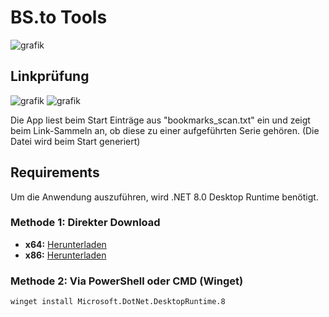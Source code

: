 # BS.to Tools
![grafik](https://github.com/AmaneSwiss/BS.to-Tools/assets/85709307/05722047-b74a-43d9-8b13-0da223df5cfd)

## Linkprüfung
![grafik](https://github.com/AmaneSwiss/BS.to-Tools/assets/85709307/5932aca0-cd1a-4365-a2aa-5b802c6691dc)
![grafik](https://github.com/AmaneSwiss/BS.to-Tools/assets/85709307/8946b1bf-5aa2-440f-ad6f-22bfadb9676d)

Die App liest beim Start Einträge aus "bookmarks_scan.txt" ein und zeigt beim Link-Sammeln an, ob diese zu einer aufgeführten Serie gehören.
(Die Datei wird beim Start generiert)


## Requirements
Um die Anwendung auszuführen, wird .NET 8.0 Desktop Runtime benötigt.


### Methode 1: Direkter Download
- **x64:** [Herunterladen](https://dotnet.microsoft.com/en-us/download/dotnet/thank-you/sdk-8.0.203-windows-x64-installer)
- **x86:** [Herunterladen](https://dotnet.microsoft.com/en-us/download/dotnet/thank-you/sdk-8.0.203-windows-x86-installer)

### Methode 2: Via PowerShell oder CMD (Winget)
```bash
winget install Microsoft.DotNet.DesktopRuntime.8
```
